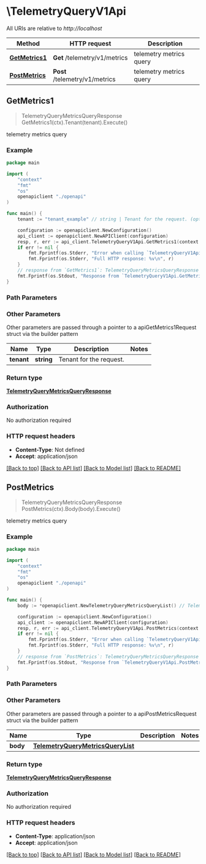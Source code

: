 # \TelemetryQueryV1Api

All URIs are relative to *http://localhost*

Method | HTTP request | Description
------------- | ------------- | -------------
[**GetMetrics1**](TelemetryQueryV1Api.md#GetMetrics1) | **Get** /telemetry/v1/metrics | telemetry metrics query
[**PostMetrics**](TelemetryQueryV1Api.md#PostMetrics) | **Post** /telemetry/v1/metrics | telemetry metrics query



## GetMetrics1

> TelemetryQueryMetricsQueryResponse GetMetrics1(ctx).Tenant(tenant).Execute()

telemetry metrics query

### Example

```go
package main

import (
    "context"
    "fmt"
    "os"
    openapiclient "./openapi"
)

func main() {
    tenant := "tenant_example" // string | Tenant for the request. (optional)

    configuration := openapiclient.NewConfiguration()
    api_client := openapiclient.NewAPIClient(configuration)
    resp, r, err := api_client.TelemetryQueryV1Api.GetMetrics1(context.Background()).Tenant(tenant).Execute()
    if err != nil {
        fmt.Fprintf(os.Stderr, "Error when calling `TelemetryQueryV1Api.GetMetrics1``: %v\n", err)
        fmt.Fprintf(os.Stderr, "Full HTTP response: %v\n", r)
    }
    // response from `GetMetrics1`: TelemetryQueryMetricsQueryResponse
    fmt.Fprintf(os.Stdout, "Response from `TelemetryQueryV1Api.GetMetrics1`: %v\n", resp)
}
```

### Path Parameters



### Other Parameters

Other parameters are passed through a pointer to a apiGetMetrics1Request struct via the builder pattern


Name | Type | Description  | Notes
------------- | ------------- | ------------- | -------------
 **tenant** | **string** | Tenant for the request. | 

### Return type

[**TelemetryQueryMetricsQueryResponse**](telemetry_queryMetricsQueryResponse.md)

### Authorization

No authorization required

### HTTP request headers

- **Content-Type**: Not defined
- **Accept**: application/json

[[Back to top]](#) [[Back to API list]](../README.md#documentation-for-api-endpoints)
[[Back to Model list]](../README.md#documentation-for-models)
[[Back to README]](../README.md)


## PostMetrics

> TelemetryQueryMetricsQueryResponse PostMetrics(ctx).Body(body).Execute()

telemetry metrics query

### Example

```go
package main

import (
    "context"
    "fmt"
    "os"
    openapiclient "./openapi"
)

func main() {
    body := *openapiclient.NewTelemetryQueryMetricsQueryList() // TelemetryQueryMetricsQueryList | 

    configuration := openapiclient.NewConfiguration()
    api_client := openapiclient.NewAPIClient(configuration)
    resp, r, err := api_client.TelemetryQueryV1Api.PostMetrics(context.Background()).Body(body).Execute()
    if err != nil {
        fmt.Fprintf(os.Stderr, "Error when calling `TelemetryQueryV1Api.PostMetrics``: %v\n", err)
        fmt.Fprintf(os.Stderr, "Full HTTP response: %v\n", r)
    }
    // response from `PostMetrics`: TelemetryQueryMetricsQueryResponse
    fmt.Fprintf(os.Stdout, "Response from `TelemetryQueryV1Api.PostMetrics`: %v\n", resp)
}
```

### Path Parameters



### Other Parameters

Other parameters are passed through a pointer to a apiPostMetricsRequest struct via the builder pattern


Name | Type | Description  | Notes
------------- | ------------- | ------------- | -------------
 **body** | [**TelemetryQueryMetricsQueryList**](TelemetryQueryMetricsQueryList.md) |  | 

### Return type

[**TelemetryQueryMetricsQueryResponse**](telemetry_queryMetricsQueryResponse.md)

### Authorization

No authorization required

### HTTP request headers

- **Content-Type**: application/json
- **Accept**: application/json

[[Back to top]](#) [[Back to API list]](../README.md#documentation-for-api-endpoints)
[[Back to Model list]](../README.md#documentation-for-models)
[[Back to README]](../README.md)

